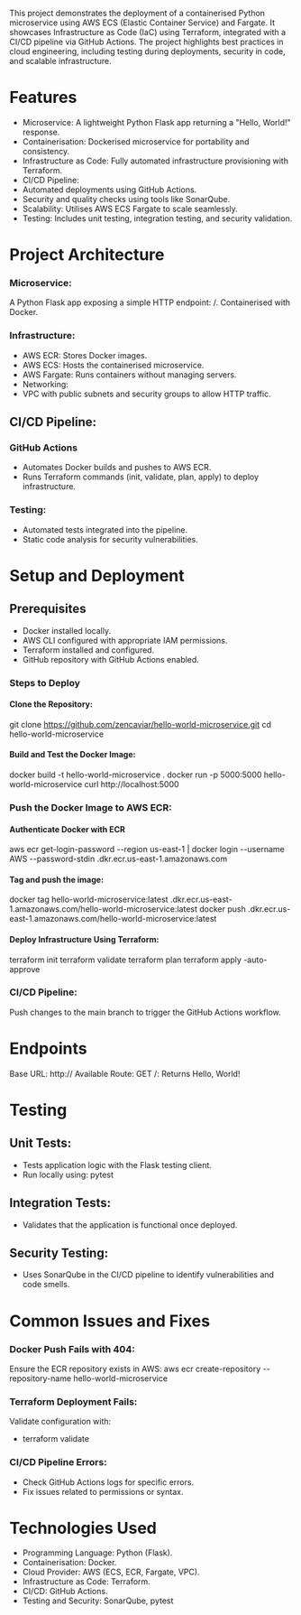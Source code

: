 This project demonstrates the deployment of a containerised Python microservice using AWS ECS (Elastic Container Service) and Fargate. It showcases Infrastructure as Code (IaC) using Terraform, integrated with a CI/CD pipeline via GitHub Actions.
The project highlights best practices in cloud engineering, including testing during deployments, security in code, and scalable infrastructure.

# Features
* Microservice: A lightweight Python Flask app returning a "Hello, World!" response.
* Containerisation: Dockerised microservice for portability and consistency.
* Infrastructure as Code: Fully automated infrastructure provisioning with Terraform.
* CI/CD Pipeline:
* Automated deployments using GitHub Actions.
* Security and quality checks using tools like SonarQube.
* Scalability: Utilises AWS ECS Fargate to scale seamlessly.
* Testing: Includes unit testing, integration testing, and security validation.

# Project Architecture
### Microservice:
A Python Flask app exposing a simple HTTP endpoint: /.
Containerised with Docker.
### Infrastructure:
* AWS ECR: Stores Docker images.
* AWS ECS: Hosts the containerised microservice.
* AWS Fargate: Runs containers without managing servers.
* Networking:
* VPC with public subnets and security groups to allow HTTP traffic.
## CI/CD Pipeline:
### GitHub Actions
* Automates Docker builds and pushes to AWS ECR.
* Runs Terraform commands (init, validate, plan, apply) to deploy infrastructure.
### Testing:
* Automated tests integrated into the pipeline.
* Static code analysis for security vulnerabilities.
# Setup and Deployment
## Prerequisites
* Docker installed locally.
* AWS CLI configured with appropriate IAM permissions.
* Terraform installed and configured.
* GitHub repository with GitHub Actions enabled.
### Steps to Deploy
#### Clone the Repository:
git clone https://github.com/zencaviar/hello-world-microservice.git
cd hello-world-microservice
#### Build and Test the Docker Image:
docker build -t hello-world-microservice .
docker run -p 5000:5000 hello-world-microservice
curl http://localhost:5000
### Push the Docker Image to AWS ECR:
#### Authenticate Docker with ECR
aws ecr get-login-password --region us-east-1 | docker login --username AWS --password-stdin <account-id>.dkr.ecr.us-east-1.amazonaws.com
#### Tag and push the image:
docker tag hello-world-microservice:latest <account-id>.dkr.ecr.us-east-1.amazonaws.com/hello-world-microservice:latest
docker push <account-id>.dkr.ecr.us-east-1.amazonaws.com/hello-world-microservice:latest
#### Deploy Infrastructure Using Terraform:
terraform init
terraform validate
terraform plan
terraform apply -auto-approve
### CI/CD Pipeline:
Push changes to the main branch to trigger the GitHub Actions workflow.
# Endpoints
Base URL: http://<ECS-Service-Endpoint>
Available Route:
GET /: Returns Hello, World!
# Testing
## Unit Tests:
* Tests application logic with the Flask testing client.
* Run locally using:
pytest
## Integration Tests:
* Validates that the application is functional once deployed.
## Security Testing:
* Uses SonarQube in the CI/CD pipeline to identify vulnerabilities and code smells.
# Common Issues and Fixes
### Docker Push Fails with 404:
Ensure the ECR repository exists in AWS:
aws ecr create-repository --repository-name hello-world-microservice
### Terraform Deployment Fails:
Validate configuration with:
* terraform validate
### CI/CD Pipeline Errors:
* Check GitHub Actions logs for specific errors.
* Fix issues related to permissions or syntax.
# Technologies Used
* Programming Language: Python (Flask).
* Containerisation: Docker.
* Cloud Provider: AWS (ECS, ECR, Fargate, VPC).
* Infrastructure as Code: Terraform.
* CI/CD: GitHub Actions.
* Testing and Security: SonarQube, pytest
